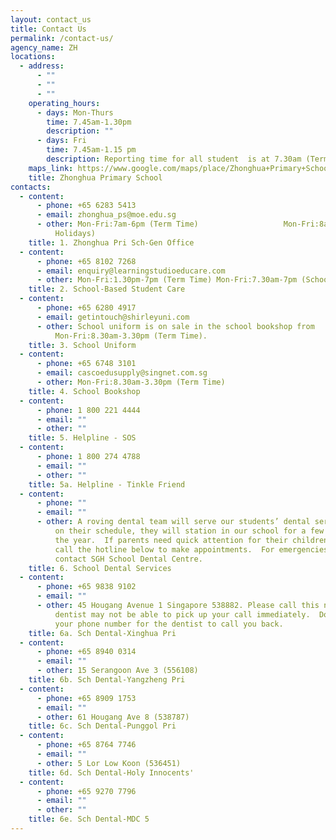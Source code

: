 ```yaml
---
layout: contact_us
title: Contact Us
permalink: /contact-us/
agency_name: ZH
locations:
  - address:
      - ""
      - ""
      - ""
    operating_hours:
      - days: Mon-Thurs
        time: 7.45am-1.30pm
        description: ""
      - days: Fri
        time: 7.45am-1.15 pm
        description: Reporting time for all student  is at 7.30am (Term Time)
    maps_link: https://www.google.com/maps/place/Zhonghua+Primary+School/@1.3598531,103.8695741,17z/data=!3m2!4b1!5s0x31da17aa2967fb09:0xcf3121e3b5fa38f6!4m6!3m5!1s0x31da17aa39517ac9:0xec3925b798d00a36!8m2!3d1.3598531!4d103.8695741!16s%2Fg%2F1tg29_yk
    title: Zhonghua Primary School
contacts:
  - content:
      - phone: +65 6283 5413
      - email: zhonghua_ps@moe.edu.sg
      - other: Mon-Fri:7am-6pm (Term Time)                   Mon-Fri:8am-5pm (School
          Holidays)
    title: 1. Zhonghua Pri Sch-Gen Office
  - content:
      - phone: +65 8102 7268
      - email: enquiry@learningstudioeducare.com
      - other: Mon-Fri:1.30pm-7pm (Term Time) Mon-Fri:7.30am-7pm (School Holidays)
    title: 2. School-Based Student Care
  - content:
      - phone: +65 6280 4917
      - email: getintouch@shirleyuni.com
      - other: School uniform is on sale in the school bookshop from
          Mon-Fri:8.30am-3.30pm (Term Time).
    title: 3. School Uniform
  - content:
      - phone: +65 6748 3101
      - email: cascoedusupply@singnet.com.sg
      - other: Mon-Fri:8.30am-3.30pm (Term Time)
    title: 4. School Bookshop
  - content:
      - phone: 1 800 221 4444
      - email: ""
      - other: ""
    title: 5. Helpline - SOS
  - content:
      - phone: 1 800 274 4788
      - email: ""
      - other: ""
    title: 5a. Helpline - Tinkle Friend
  - content:
      - phone: ""
      - email: ""
      - other: A roving dental team will serve our students’ dental service.  Depending
          on their schedule, they will station in our school for a few months in
          the year.  If parents need quick attention for their children, please
          call the hotline below to make appointments.  For emergencies, please
          contact SGH School Dental Centre.
    title: 6. School Dental Services
  - content:
      - phone: +65 9838 9102
      - email: ""
      - other: 45 Hougang Avenue 1 Singapore 538882. Please call this number first.  The
          dentist may not be able to pick up your call immediately.  Do leave
          your phone number for the dentist to call you back.
    title: 6a. Sch Dental-Xinghua Pri
  - content:
      - phone: +65 8940 0314
      - email: ""
      - other: 15 Serangoon Ave 3 (556108)
    title: 6b. Sch Dental-Yangzheng Pri
  - content:
      - phone: +65 8909 1753
      - email: ""
      - other: 61 Hougang Ave 8 (538787)
    title: 6c. Sch Dental-Punggol Pri
  - content:
      - phone: +65 8764 7746
      - email: ""
      - other: 5 Lor Low Koon (536451)
    title: 6d. Sch Dental-Holy Innocents'
  - content:
      - phone: +65 9270 7796
      - email: ""
      - other: ""
    title: 6e. Sch Dental-MDC 5
---
```

